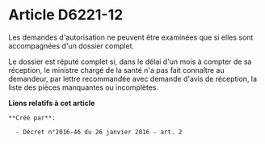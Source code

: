 # Article D6221-12

Les demandes d'autorisation ne peuvent être examinées que si elles sont accompagnées d'un dossier complet. 

Le dossier est réputé complet si, dans le délai d'un mois à compter de sa réception, le ministre chargé de la santé n'a pas
fait connaître au demandeur, par lettre recommandée avec demande d'avis de réception, la liste des pièces manquantes ou
incomplètes.

**Liens relatifs à cet article**

	**Créé par**:

	  - Décret n°2016-46 du 26 janvier 2016 - art. 2
